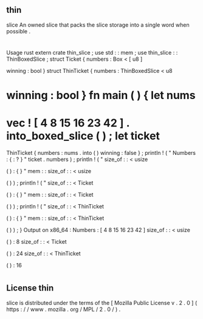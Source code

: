 #
thin
-
slice
An
owned
slice
that
packs
the
slice
storage
into
a
single
word
when
possible
.
#
#
Usage
rust
extern
crate
thin_slice
;
use
std
:
:
mem
;
use
thin_slice
:
:
ThinBoxedSlice
;
struct
Ticket
{
numbers
:
Box
<
[
u8
]
>
winning
:
bool
}
struct
ThinTicket
{
numbers
:
ThinBoxedSlice
<
u8
>
winning
:
bool
}
fn
main
(
)
{
let
nums
=
vec
!
[
4
8
15
16
23
42
]
.
into_boxed_slice
(
)
;
let
ticket
=
ThinTicket
{
numbers
:
nums
.
into
(
)
winning
:
false
}
;
println
!
(
"
Numbers
:
{
:
?
}
"
ticket
.
numbers
)
;
println
!
(
"
size_of
:
:
<
usize
>
(
)
:
{
}
"
mem
:
:
size_of
:
:
<
usize
>
(
)
)
;
println
!
(
"
size_of
:
:
<
Ticket
>
(
)
:
{
}
"
mem
:
:
size_of
:
:
<
Ticket
>
(
)
)
;
println
!
(
"
size_of
:
:
<
ThinTicket
>
(
)
:
{
}
"
mem
:
:
size_of
:
:
<
ThinTicket
>
(
)
)
;
}
Output
on
x86_64
:
Numbers
:
[
4
8
15
16
23
42
]
size_of
:
:
<
usize
>
(
)
:
8
size_of
:
:
<
Ticket
>
(
)
:
24
size_of
:
:
<
ThinTicket
>
(
)
:
16
#
#
License
thin
-
slice
is
distributed
under
the
terms
of
the
[
Mozilla
Public
License
v
.
2
.
0
]
(
https
:
/
/
www
.
mozilla
.
org
/
MPL
/
2
.
0
/
)
.
